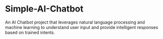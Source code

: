 # Simple-AI-Chatbot
An AI Chatbot project that leverages natural language processing and machine learning to understand user input and provide intelligent responses based on trained intents.
